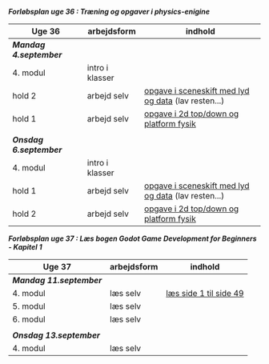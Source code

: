 ***Forløbsplan uge 36 : Træning og opgaver i physics-enigine***

| Uge 36                    | arbejdsform       | indhold                                                                                                                                                                                                                                |
|---------------------------|-------------------|----------------------------------------------------------------------------------------------------------------------------------------------------------------------------------------------------------------------------------------|
| ***Mandag 4.september***  |                   |                                                                                                                                                                                                                                        |
| 4. modul                  | intro i klasser   |                                                                                                                                                                                                                                        |
| hold 2                    | arbejd selv       | [opgave i sceneskift med lyd og data](opgave_sceneskift_lyd%26data.pdf)  (lav resten...)                                                                                                                                               |
| hold 1                    | arbejd selv       | [opgave i 2d top/down og platform fysik](opgave_2dfysik_1.md)                                                                                                                                                                          |
|                           |                   |                                                                                                                                                                                                                                        |
| ***Onsdag 6.september***  |                   |                                                                                                                                                                                                                                        |
| 4. modul                  | intro i klasser   |                                                                                                                                                                                                                                        |
| hold 1                    | arbejd selv       | [opgave i sceneskift med lyd og data](opgave_sceneskift_lyd%26data.pdf)  (lav resten...)                                                                                                                                               |
| hold 2                    | arbejd selv       | [opgave i 2d top/down og platform fysik](opgave_2dfysik_1.md)                                                                                                                                                                          |

***Forløbsplan uge 37 : Læs bogen Godot Game Development for Beginners - Kapitel 1***


| Uge 37                    | arbejdsform       | indhold                                                                                                                                                                                                                                |
|---------------------------|-------------------|----------------------------------------------------------------------------------------------------------------------------------------------------------------------------------------------------------------------------------------|
| ***Mandag 11.september*** |                   |                                                                                                                                                                                                                                        |
| 4. modul                  | læs selv          |  [læs side 1 til side 49]((https://gamedevacademy.org/wp-content/uploads/2020/07/Godot-Game-Development-for-Beginners.pdf))                                                                                                            |
| 5. modul                  | læs selv          |                                                                                                                                                                                                                                        |
| 6. modul                  | læs selv          |                                                                                                                                                                                                                                        |
|                           |                   |                                                                                                                                                                                                                                        |
| ***Onsdag 13.september*** |                   |                                                                                                                                                                                                                                        |
| 4. modul                  | læs selv          |                                                                                                                                                                                                                                        |
